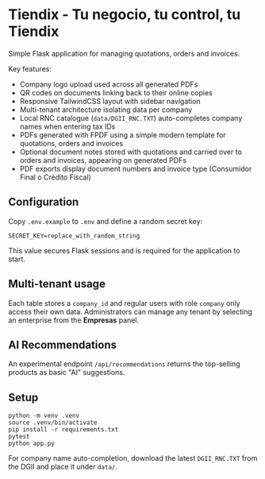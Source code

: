 # Tiendix - Tu negocio, tu control, tu Tiendix

Simple Flask application for managing quotations, orders and invoices.

Key features:

- Company logo upload used across all generated PDFs
- QR codes on documents linking back to their online copies
- Responsive TailwindCSS layout with sidebar navigation
- Multi-tenant architecture isolating data per company
- Local RNC catalogue (`data/DGII_RNC.TXT`) auto-completes company names when entering tax IDs
- PDFs generated with FPDF using a simple modern template for quotations, orders and invoices
- Optional document notes stored with quotations and carried over to orders and invoices, appearing on generated PDFs
- PDF exports display document numbers and invoice type (Consumidor Final o Crédito Fiscal)

## Configuration

Copy `.env.example` to `.env` and define a random secret key:

```
SECRET_KEY=replace_with_random_string
```

This value secures Flask sessions and is required for the application to start.

## Multi-tenant usage

Each table stores a `company_id` and regular users with role `company` only access their own data. Administrators can manage any tenant by selecting an enterprise from the **Empresas** panel.

## AI Recommendations

An experimental endpoint `/api/recommendations` returns the top-selling products as basic "AI" suggestions.

## Setup

```
python -m venv .venv
source .venv/bin/activate
pip install -r requirements.txt
pytest
python app.py
```

For company name auto-completion, download the latest `DGII_RNC.TXT` from the DGII and place it under `data/`.
